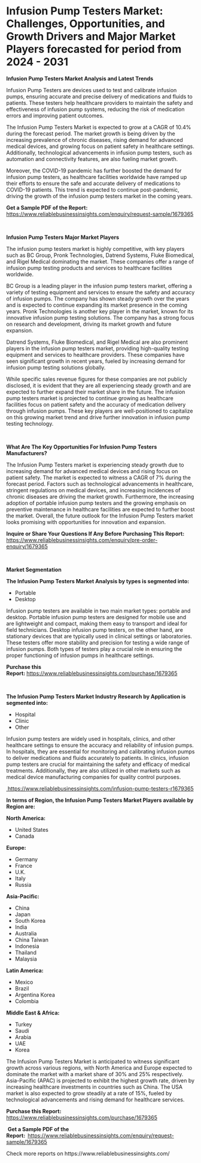 <p><h1>Infusion Pump Testers Market: Challenges, Opportunities, and Growth Drivers and Major Market Players forecasted for period from 2024 - 2031</h1></p><p><strong>Infusion Pump Testers Market Analysis and Latest Trends</strong></p>
<p><p>Infusion Pump Testers are devices used to test and calibrate infusion pumps, ensuring accurate and precise delivery of medications and fluids to patients. These testers help healthcare providers to maintain the safety and effectiveness of infusion pump systems, reducing the risk of medication errors and improving patient outcomes.</p><p>The Infusion Pump Testers Market is expected to grow at a CAGR of 10.4% during the forecast period. The market growth is being driven by the increasing prevalence of chronic diseases, rising demand for advanced medical devices, and growing focus on patient safety in healthcare settings. Additionally, technological advancements in infusion pump testers, such as automation and connectivity features, are also fueling market growth.</p><p>Moreover, the COVID-19 pandemic has further boosted the demand for infusion pump testers, as healthcare facilities worldwide have ramped up their efforts to ensure the safe and accurate delivery of medications to COVID-19 patients. This trend is expected to continue post-pandemic, driving the growth of the infusion pump testers market in the coming years.</p></p>
<p><strong>Get a Sample PDF of the Report:&nbsp;</strong> <a href="https://www.reliablebusinessinsights.com/enquiry/request-sample/1679365">https://www.reliablebusinessinsights.com/enquiry/request-sample/1679365</a></p>
<p>&nbsp;</p>
<p><strong>Infusion Pump Testers Major Market Players</strong></p>
<p><p>The infusion pump testers market is highly competitive, with key players such as BC Group, Pronk Technologies, Datrend Systems, Fluke Biomedical, and Rigel Medical dominating the market. These companies offer a range of infusion pump testing products and services to healthcare facilities worldwide.</p><p>BC Group is a leading player in the infusion pump testers market, offering a variety of testing equipment and services to ensure the safety and accuracy of infusion pumps. The company has shown steady growth over the years and is expected to continue expanding its market presence in the coming years. Pronk Technologies is another key player in the market, known for its innovative infusion pump testing solutions. The company has a strong focus on research and development, driving its market growth and future expansion.</p><p>Datrend Systems, Fluke Biomedical, and Rigel Medical are also prominent players in the infusion pump testers market, providing high-quality testing equipment and services to healthcare providers. These companies have seen significant growth in recent years, fueled by increasing demand for infusion pump testing solutions globally.</p><p>While specific sales revenue figures for these companies are not publicly disclosed, it is evident that they are all experiencing steady growth and are expected to further expand their market share in the future. The infusion pump testers market is projected to continue growing as healthcare facilities focus on patient safety and the accuracy of medication delivery through infusion pumps. These key players are well-positioned to capitalize on this growing market trend and drive further innovation in infusion pump testing technology.</p></p>
<p>&nbsp;</p>
<p><strong>What Are The Key Opportunities For Infusion Pump Testers Manufacturers?</strong></p>
<p><p>The Infusion Pump Testers market is experiencing steady growth due to increasing demand for advanced medical devices and rising focus on patient safety. The market is expected to witness a CAGR of 7% during the forecast period. Factors such as technological advancements in healthcare, stringent regulations on medical devices, and increasing incidences of chronic diseases are driving the market growth. Furthermore, the increasing adoption of portable infusion pump testers and the growing emphasis on preventive maintenance in healthcare facilities are expected to further boost the market. Overall, the future outlook for the Infusion Pump Testers market looks promising with opportunities for innovation and expansion.</p></p>
<p><strong>Inquire or Share Your Questions If Any Before Purchasing This Report:</strong> <a href="https://www.reliablebusinessinsights.com/enquiry/pre-order-enquiry/1679365">https://www.reliablebusinessinsights.com/enquiry/pre-order-enquiry/1679365</a></p>
<p>&nbsp;</p>
<p><strong>Market Segmentation</strong></p>
<p><strong>The Infusion Pump Testers Market Analysis by types is segmented into:</strong></p>
<p><ul><li>Portable</li><li>Desktop</li></ul></p>
<p><p>Infusion pump testers are available in two main market types: portable and desktop. Portable infusion pump testers are designed for mobile use and are lightweight and compact, making them easy to transport and ideal for field technicians. Desktop infusion pump testers, on the other hand, are stationary devices that are typically used in clinical settings or laboratories. These testers offer more stability and precision for testing a wide range of infusion pumps. Both types of testers play a crucial role in ensuring the proper functioning of infusion pumps in healthcare settings.</p></p>
<p><strong>Purchase this Report:&nbsp;</strong><a href="https://www.reliablebusinessinsights.com/purchase/1679365">https://www.reliablebusinessinsights.com/purchase/1679365</a></p>
<p>&nbsp;</p>
<p><strong>The Infusion Pump Testers Market Industry Research by Application is segmented into:</strong></p>
<p><ul><li>Hospital</li><li>Clinic</li><li>Other</li></ul></p>
<p><p>Infusion pump testers are widely used in hospitals, clinics, and other healthcare settings to ensure the accuracy and reliability of infusion pumps. In hospitals, they are essential for monitoring and calibrating infusion pumps to deliver medications and fluids accurately to patients. In clinics, infusion pump testers are crucial for maintaining the safety and efficacy of medical treatments. Additionally, they are also utilized in other markets such as medical device manufacturing companies for quality control purposes.</p></p>
<p><a href="https://www.reliablebusinessinsights.com/infusion-pump-testers-r1679365">&nbsp;https://www.reliablebusinessinsights.com/infusion-pump-testers-r1679365</a></p>
<p><strong>In terms of Region, the Infusion Pump Testers Market Players available by Region are:</strong></p>
<p>
    <p> <strong> North America: </strong>
        <ul>
            <li>United States</li>
            <li>Canada</li>
        </ul>
        </p> 
    <p> <strong> Europe: </strong>
        <ul>
            <li>Germany</li>
            <li>France</li>
            <li>U.K.</li>
            <li>Italy</li>
            <li>Russia</li>
        </ul>
        </p> 
    <p> <strong> Asia-Pacific: </strong>
        <ul>
            <li>China</li>
            <li>Japan</li>
            <li>South Korea</li>
            <li>India</li>
            <li>Australia</li>
            <li>China Taiwan</li>
            <li>Indonesia</li>
            <li>Thailand</li>
            <li>Malaysia</li>
        </ul>
        </p> 
    <p> <strong> Latin America: </strong>
        <ul>
            <li>Mexico</li>
            <li>Brazil</li>
            <li>Argentina Korea</li>
            <li>Colombia</li>
        </ul>
        </p> 
    <p> <strong> Middle East & Africa: </strong>
        <ul>
            <li>Turkey</li>
            <li>Saudi</li>
            <li>Arabia</li>
            <li>UAE</li>
            <li>Korea</li>
        </ul>
    </p>
    </p>
<p><p>The Infusion Pump Testers Market is anticipated to witness significant growth across various regions, with North America and Europe expected to dominate the market with a market share of 30% and 25% respectively. Asia-Pacific (APAC) is projected to exhibit the highest growth rate, driven by increasing healthcare investments in countries such as China. The USA market is also expected to grow steadily at a rate of 15%, fueled by technological advancements and rising demand for healthcare services.</p></p>
<p><strong>Purchase this Report: </strong><a href="https://www.reliablebusinessinsights.com/purchase/1679365">https://www.reliablebusinessinsights.com/purchase/1679365</a></p>
<p>&nbsp;<strong>Get a Sample PDF of the Report:&nbsp;&nbsp;</strong><a href="https://www.reliablebusinessinsights.com/enquiry/request-sample/1679365">https://www.reliablebusinessinsights.com/enquiry/request-sample/1679365</a></p>
<p><strong></strong></p>
<p>Check more reports on https://www.reliablebusinessinsights.com/</p>